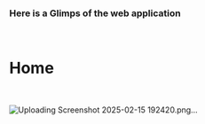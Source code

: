 <h3> Here is a Glimps of the web application</h3>
<br/>
<h1>Home</h1>
<br/>

![Uploading Screenshot 2025-02-15 192420.png…]()
